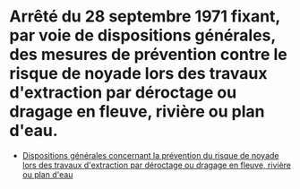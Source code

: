 # Arrêté du 28 septembre 1971 fixant, par voie de dispositions générales, des mesures de prévention contre le risque de noyade lors des travaux d'extraction par déroctage ou dragage en fleuve, rivière ou plan d'eau.

- [Dispositions générales concernant la prévention du risque de noyade lors des travaux d'extraction par déroctage ou dragage en fleuve, rivière ou plan d'eau](dispositions-generales-concernant-la-prevention-du-risque-de-noyade-lors-des-travaux-d-extraction-par)
